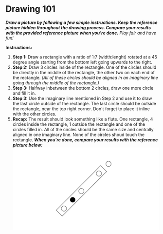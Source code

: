 # Drawing 101

***Draw a picture by following a few simple instructions.
Keep the reference picture hidden throughout the drawing process.
Compare your results with the provided reference picture when you're done.***
*Play fair and have fun!*

**Instructions:**
1. **Step 1:** Draw a rectangle with a ratio of 1:7 (width:lenght) rotated at a 45 degree angle starting from the bottom left going upwards to the right.
2. **Step 2:** Draw 3 circles inside of the rectangle. One of the circles should be directly in the middle of the rectangle, the other two on each end of the rectangle. *(All of these circles should be aligned in an imaginary line going through the middle of the rectangle.)*
3. **Step 3:** Halfway inbetween the bottom 2 circles, draw one more circle and fill it in.
4. **Step 3:** Use the imaginary line mentioned in Step 2 and use it to draw the last circle outside of the rectangle. The last circle should be outside the rectangle, near the top right corner. Don't forget to place it inline with the other circles.
5. **Recap:** The result should look something like a flute. One rectangle, 4 circles inside the rectangle, 1 outside the rectangle and one of the circles filled in. All of the circles should be the same size and centrally aligned in one imaginary line. None of the circles shoud touch the rectangle.
***When you're done, compare your results with the reference picture below:***
![Reference picture](img/reference-picture.png)
